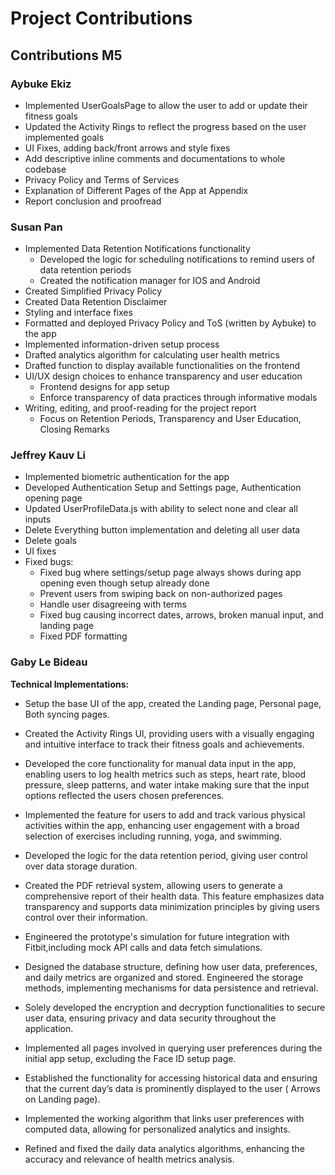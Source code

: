 # Project Contributions


## Contributions M5
### Aybuke Ekiz
- Implemented UserGoalsPage to allow the user to add or update their fitness goals
- Updated the Activity Rings to reflect the progress based on the user implemented goals
- UI Fixes, adding back/front arrows and style fixes
- Add descriptive inline comments and documentations to whole codebase
- Privacy Policy and Terms of Services
- Explanation of Different Pages of the App at Appendix
- Report conclusion and proofread

 
### Susan Pan
- Implemented Data Retention Notifications functionality
    - Developed the logic for scheduling notifications to remind users of data retention periods
    - Created the notification manager for IOS and Android
- Created Simplified Privacy Policy
- Created Data Retention Disclaimer
- Styling and interface fixes
- Formatted and deployed Privacy Policy and ToS (written by Aybuke) to the app
- Implemented information-driven setup process
- Drafted analytics algorithm for calculating user health metrics
- Drafted function to display available functionalities on the frontend
- UI/UX design choices to enhance transparency and user education
    - Frontend designs for app setup 
    - Enforce transparency of data practices through informative modals
- Writing, editing, and proof-reading for the project report
    - Focus on Retention Periods, Transparency and User Education, Closing Remarks

### Jeffrey Kauv Li
- Implemented biometric authentication for the app
- Developed Authentication Setup and Settings page, Authentication opening page
- Updated UserProfileData.js with ability to select none and clear all inputs
- Delete Everything button implementation and deleting all user data
- Delete goals
- UI fixes
- Fixed bugs:
    - Fixed bug where settings/setup page always shows during app opening even though setup already done
    - Prevent users from swiping back on non-authorized pages
    - Handle user disagreeing with terms
    - Fixed bug causing incorrect dates, arrows, broken manual input, and landing page
    - Fixed PDF formatting


### Gaby Le Bideau
**Technical Implementations:**
- Setup the base UI of the app, created the Landing page, Personal page, Both syncing pages.

- Created the Activity Rings UI, providing users with a visually engaging and intuitive interface to track their fitness goals and achievements.

- Developed the core functionality for manual data input in the app, enabling users to log health metrics such as steps, heart rate, blood pressure, sleep patterns, and water intake making sure that the input options reflected the users chosen preferences.

- Implemented the feature for users to add and track various physical activities within the app, enhancing user engagement with a broad selection of exercises including running, yoga, and swimming.

- Developed the logic for the data retention period, giving user control over data storage duration.

- Created the PDF retrieval system, allowing users to generate a comprehensive report of their health data. This feature emphasizes data transparency and supports data minimization principles by giving users control over their information.

- Engineered the prototype's simulation for future integration with Fitbit,including mock API calls and data fetch simulations.

- Designed the database structure, defining how user data, preferences, and daily metrics are organized and stored. Engineered the storage methods, implementing mechanisms for data persistence and retrieval.

- Solely developed the encryption and decryption functionalities to secure user data, ensuring privacy and data security throughout the application.

- Implemented all pages involved in querying user preferences during the initial app setup, excluding the Face ID setup page.

- Established the functionality for accessing historical data and ensuring that the current day’s data is prominently displayed to the user ( Arrows on Landing page).

- Implemented the working algorithm that links user preferences with computed data, allowing for personalized analytics and insights.

- Refined and fixed the daily data analytics algorithms, enhancing the accuracy and relevance of health metrics analysis.





